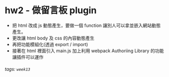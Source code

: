 # hw2 - 做留言板 plugin
- 把 html 改成 js 動態產生，要做一個 function 讓別人可以拿並嵌入網站動態產生。
- 更改讓 html body 及 css 的內容動態產生
- 再把功能模組化(透過 export / import)
- 接著在 html 裡面引入 main.js 加上利用 webpack Authoriing Library 的功能讓插件可以運作

###### tags: `week13`